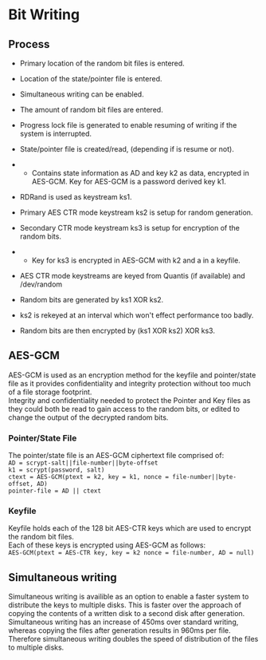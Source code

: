 # Bit Writing

## Process
- Primary location of the random bit files is entered.
- Location of the state/pointer file is entered.
- Simultaneous writing can be enabled.
- The amount of random bit files are entered.

- Progress lock file is generated to enable resuming of writing if the system is
interrupted.
- State/pointer file is created/read, (depending if is resume or not).
- - Contains state information as AD and key k2 as data, encrypted in AES-GCM. 
Key for AES-GCM is a password derived key k1.

- RDRand is used as keystream ks1.
- Primary AES CTR mode keystream ks2 is setup for random generation.
- Secondary CTR mode keystream ks3 is setup for encryption of the random bits.
- - Key for ks3 is encrypted in AES-GCM with k2 and a in a 
keyfile.
- AES CTR mode keystreams are keyed from Quantis (if available) and /dev/random

- Random bits are generated by ks1 XOR ks2.
- ks2 is rekeyed at an interval which won't effect performance too badly.
- Random bits are then encrypted by (ks1 XOR ks2) XOR ks3.

## AES-GCM
AES-GCM is used as an encryption method for the keyfile and pointer/state file 
as it provides confidentiality and integrity protection without too much of a 
file storage footprint.  
Integrity and confidentiality needed to protect the Pointer and Key files as 
they could both be read to gain access to the random bits, or edited to change
the output of the decrypted random bits.

### Pointer/State File
The pointer/state file is an AES-GCM ciphertext file comprised of:  
`AD = scrypt-salt||file-number||byte-offset`  
`k1 = scrypt(password, salt)`  
`ctext = AES-GCM(ptext = k2, key = k1, nonce = file-number||byte-offset, AD)`  
`pointer-file = AD || ctext`

### Keyfile
Keyfile holds each of the 128 bit AES-CTR keys which are used to encrypt the 
random bit files.  
Each of these keys is encrypted using AES-GCM as follows:  
`AES-GCM(ptext = AES-CTR key, key = k2 nonce = file-number, AD = null)`

## Simultaneous writing
Simultaneous writing is availible as an option to enable a faster system to 
distribute the keys to multiple disks. This is faster over the approach of 
copying the contents of a written disk to a second disk after generation.  
Simultaneous writing has an increase of 450ms over standard writing, whereas 
copying the files after generation results in 960ms per file.  
Therefore simultaneous writing doubles the speed of distribution of the files to
multiple disks.
